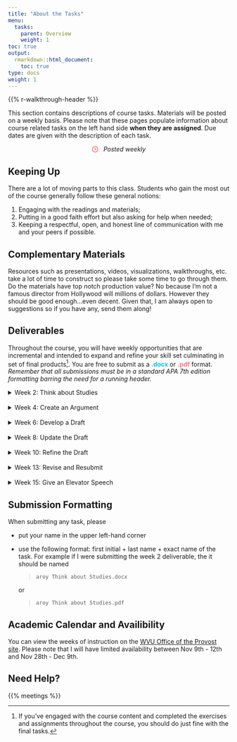 ```yaml
---
title: "About the Tasks"
menu:
  tasks:
    parent: Overview
    weight: 1
toc: true
output:
  rmarkdown::html_document:
    toc: true
type: docs
weight: 1
---
```


{{% r-walkthrough-header %}}

This section contains descriptions of course tasks. Materials will be posted on a weekly basis. Please note that these pages populate information about course related tasks on the left hand side **when they are assigned**. Due dates are given with the description of each task.

<center>
<svg aria-hidden="true" role="img" viewBox="0 0 512 512" style="height:1em;width:1em;vertical-align:-0.125em;margin-left:auto;margin-right:auto;font-size:inherit;fill:#ff4e50;overflow:visible;position:relative;"><path d="M232 120C232 106.7 242.7 96 256 96C269.3 96 280 106.7 280 120V243.2L365.3 300C376.3 307.4 379.3 322.3 371.1 333.3C364.6 344.3 349.7 347.3 338.7 339.1L242.7 275.1C236 271.5 232 264 232 255.1L232 120zM256 0C397.4 0 512 114.6 512 256C512 397.4 397.4 512 256 512C114.6 512 0 397.4 0 256C0 114.6 114.6 0 256 0zM48 256C48 370.9 141.1 464 256 464C370.9 464 464 370.9 464 256C464 141.1 370.9 48 256 48C141.1 48 48 141.1 48 256z"/></svg> &nbsp <i>Posted weekly</i>
</center>

## Keeping Up

There are a lot of moving parts to this class. Students who gain the most out of the course generally follow these general notions:

1.  Engaging with the readings and materials;
2.  Putting in a good faith effort but also asking for help when needed;
3.  Keeping a respectful, open, and honest line of communication with me and your peers if possible.

## Complementary Materials

Resources such as presentations, videos, visualizations, walkthroughs, etc. take a lot of time to construct so please take some time to go through them. Do the materials have top notch production value? No because I’m not a famous director from Hollywood will millions of dollars. However they should be good enough…even decent. Given that, I am always open to suggestions so if you have any, send them along!

## Deliverables

Throughout the course, you will have weekly opportunities that are incremental and intended to expand and refine your skill set culminating in set of final products[^1]. You are free to submit as a <span style="color:#12b8ff;font-weight: bold;">.docx</span> or <span style="color:#f47a7b;font-weight: bold;">.pdf</span> format. *Remember that all submissions must be in a standard APA 7th edition formatting barring the need for a running header.*

<div id="anchorwk2">

<details>
<summary>
Week 2: Think about Studies
</summary>
<br>
<p>
Provide a table with columns defining at least three research and/or evaluation question or sets of research questions assessing a single concept as well how you could address the problems using quantitative or qualitative approaches or both.
<br>
<br>
<i>Note: Please consider the quantitative or qualitative approaches as separate studies that have no interaction with one another.</i>
</p>
</details>

</div>

<br>

<div id="anchorwk4">

<details>
<summary>
Week 4: Create an Argument
</summary>
<br>
<p>
Select one of the questions from your table that you think would be appropriate for mixed methodological research and/or evaluation. Create a logical justification for your idea within 300-500 words.
</p>
</details>

</div>

<br>

<div id="anchorwk6">

<details>
<summary>
Week 6: Develop a Draft
</summary>
<br>
<p>
Based on feedback, amend and add to your argument by outlining a likely design and explicitly detailing the mixing process within 750-1000 words.
</p>
</details>

</div>

<br>

<div id="anchorwk8">

<details>
<summary>
Week 8: Update the Draft
</summary>
<br>
<p>
Based on feedback, amend and add to your argument by creating a visual of the design detailing the mixing process and adding/expanding on the detailed explanation of individual and mixed analyses within 1500-1750 words.
</p>
</details>

</div>

<br>

<div id="anchorwk8">

<details>
<summary>
Week 10: Refine the Draft
</summary>
<br>
<p>
Based on feedback, amend any needed changes and resubmit for a quick assessment.
</p>
</details>

</div>

<br>

<div id="anchorwk13">

<details>
<summary>
Week 13: Revise and Resubmit
</summary>
<br>
<p>
Finalize your paper between 1750 - 2000 words and create a one page infographic summarizing your intended study to accompany the submission.
</p>
</details>

</div>

<br>

<div id="anchorwk15">

<details>
<summary>
Week 15: Give an Elevator Speech
</summary>
<br>
<p>
After reviewing feedback and making any needed corrections, create a short one minute summary describing the research or evaluation question(s), sampling frame, design, methodology, and intended analyses.
</p>
</details>

</div>

## Submission Formatting

When submitting any task, please

-   put your name in the upper left-hand corner

-   use the following format: first initial + last name + exact name of the task. For example if I were submitting the week 2 deliverable, the it should be named

    > `aroy Think about Studies.docx`

    or

    > `aroy Think about Studies.pdf`

## Academic Calendar and Availibility

You can view the weeks of instruction on the [WVU Office of the Provost site](https://provost.wvu.edu/academic-calendar/weeks-of-instruction). Please note that I will have limited availability between Nov 9th - 12th and Nov 28th - Dec 9th.

## Need Help?

{{% meetings %}}

[^1]: If you’ve engaged with the course content and completed the exercises and assignments throughout the course, you should do just fine with the final tasks.
